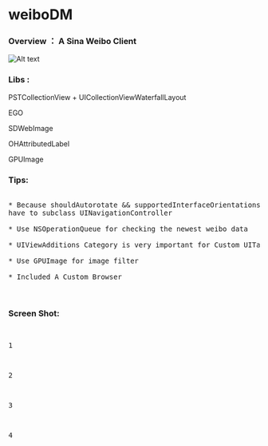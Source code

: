 weiboDM
=======

### Overview ： A Sina Weibo Client

![Alt text](https://raw.github.com/dama2716588/WeiboDM/master/icon114.png "Logo")

### Libs :

<p>PSTCollectionView + UICollectionViewWaterfallLayout</p>
<p>EGO</p>
<p>SDWebImage</p>
<p>OHAttributedLabel</p>
<p>GPUImage</p>

### Tips:

 <pre>

* Because shouldAutorotate && supportedInterfaceOrientations ara not supportted in ios6,so 
have to subclass UINavigationController

* Use NSOperationQueue for checking the newest weibo data

* UIViewAdditions Category is very important for Custom UITableViewCell

* Use GPUImage for image filter

* Included A Custom Browser

 </pre>

### Screen Shot:

<pre>

<p>1</p>
<p>2</p>
<p>3</p>
<p>4</p>

</pre>


